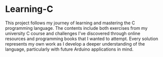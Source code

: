 # Learning-C
This project follows my journey of learning and mastering the C programming language. The contents include both exercises from my university C course and challenges I've discovered through online resources and programming books that I wanted to attempt. Every solution represents my own work as I develop a deeper understanding of the language, particularly with future Arduino applications in mind.
